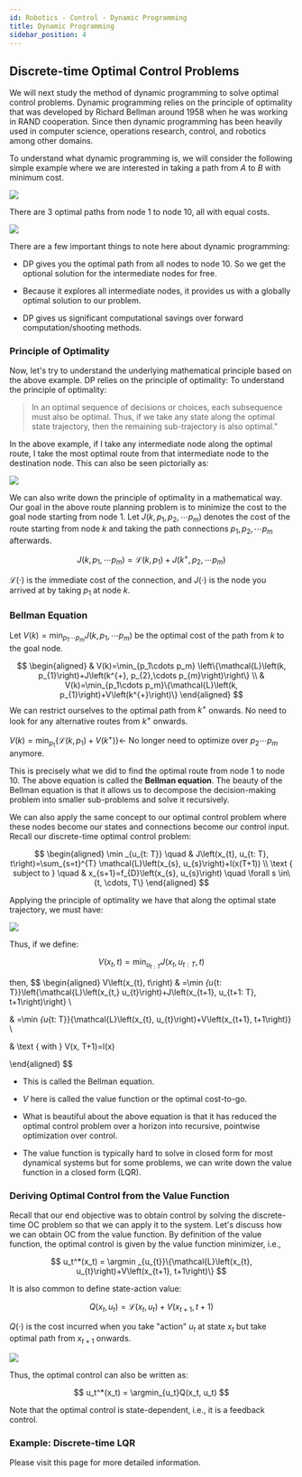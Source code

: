 ```yaml
---
id: Robotics - Control - Dynamic Programming
title: Dynamic Programming
sidebar_position: 4
---
```


## Discrete-time Optimal Control Problems

We will next study the method of dynamic programming to solve optimal control problems. Dynamic programming relies on the principle of optimality that was developed by Richard Bellman around 1958 when he was working in RAND cooperation. Since then dynamic programming has been heavily used in computer science, operations research, control, and robotics among other domains.

To understand what dynamic programming is, we will consider the following simple example where we are interested in taking a path from $A$ to $B$ with minimum cost.

![](/img/Robotics/DP_1.png)

There are 3 optimal paths from node 1 to node 10, all with equal costs.

![](/img/Robotics/DP_2.png)

There are a few important things to note here about dynamic programming:

- DP gives you the optimal path from all nodes to node 10. So we get the optional solution for the intermediate nodes for free.

- Because it explores all intermediate nodes, it provides us with a globally optimal solution to our problem.

- DP gives us significant computational savings over forward computation/shooting methods.

### Principle of Optimality

Now, let's try to understand the underlying mathematical principle based on the above example. DP relies on the principle of optimality: To understand the principle of optimality:

> In an optimal sequence of decisions or choices, each subsequence must also be optimal. Thus, if we take any state along the optimal state trajectory, then the remaining sub-trajectory is also optimal."

In the above example, if I take any intermediate node along the optimal route, I take the most optimal route from that intermediate node to the destination node. This can also be seen pictorially as:

![](/img/Robotics/DP_3.png)

We can also write down the principle of optimality in a mathematical way. Our goal in the above route planning problem is to minimize the cost to the goal node starting from node 1. Let $J\left(k, p_{1}, p_{2},\cdots p_{m}\right)$ denotes the cost of the route starting from node $k$ and taking the path connections $p_{1}, p_{2},\cdots p_{m}$ afterwards.

$$
J\left(k, p_{1},\cdots p_{m}\right)=\mathcal{L}\left(k, p_{1}\right)+J\left(k^{+}, p_{2},\cdots p_{m}\right)
$$

$\mathcal{L}(\cdot)$ is the immediate cost of the connection, and $J(\cdot)$ is the node you arrived at by taking $p_{1}$ at node $k$.

### Bellman Equation

Let $V(k)=\min_{p_1\cdots p_m} J\left(k, p_{1},\cdots p_{m}\right)$ be the optimal cost of the path from $k$ to the goal node.

$$
\begin{aligned}
& V(k)=\min_{p_1\cdots p_m} \left\{\mathcal{L}\left(k, p_{1}\right)+J\left(k^{+}, p_{2},\cdots p_{m}\right)\right\} \\
& V(k)=\min_{p_1\cdots p_m}\{\mathcal{L}\left(k, p_{1}\right)+V\left(k^{+}\right)\}
\end{aligned}
$$
We can restrict ourselves to the optimal path from $k^+$ onwards. No need to look for any alternative routes from $k^+$ onwards.

$V(k)=\min_{p_1}\left\{\mathcal{L}\left(k, p_{1}\right)+V\left(k^{+}\right)\right\} \leftarrow$ No longer need to optimize over $p_{2}\cdots p_{m}$ anymore.

This is precisely what we did to find the optimal route from node 1 to node 10. The above equation is called the **Bellman equation**. The beauty of the Bellman equation is that it allows us to decompose the decision-making problem into smaller sub-problems and solve it recursively.

We can also apply the same concept to our optimal control problem where these nodes become our states and connections become our control input. Recall our discrete-time optimal control problem:

$$
\begin{aligned}
\min _{u_{t: T}} \quad & J\left(x_{t}, u_{t: T}, t\right)=\sum_{s=t}^{T} \mathcal{L}\left(x_{s}, u_{s}\right)+l(x(T+1)) \\
\text { subject to } \quad & x_{s+1}=f_{D}\left(x_{s}, u_{s}\right) \quad \forall s \in\{t, \cdots, T\}
\end{aligned}
$$

Applying the principle of optimality we have that along the optimal state trajectory, we must have:

![](/img/Robotics/DP_trajectory.png)

Thus, if we define:

$$
V\left(x_{t}, t\right)=\min _{u_{t: T}} J\left(x_{t}, u_{t: T}, t\right)
$$

then, 
$$
\begin{aligned}
V\left(x_{t}, t\right) & =\min _{u_{t: T}}\left\{\mathcal{L}\left(x_{t,} u_{t}\right)+J\left(x_{t+1}, u_{t+1: T}, t+1\right)\right\} \\

& =\min _{u_{t: T}}\{\mathcal{L}\left(x_{t}, u_{t}\right)+V\left(x_{t+1}, t+1\right)\} \\

& \text { with } V(x, T+1)=l(x)

\end{aligned}
$$

- This is called the Bellman equation.

- $V$ here is called the value function or the optimal cost-to-go.

- What is beautiful about the above equation is that it has reduced the optimal control problem over a horizon into recursive, pointwise optimization over control.

- The value function is typically hard to solve in closed form for most dynamical systems but for some problems, we can write down the value function in a closed form (LQR). 

### Deriving Optimal Control from the Value Function

Recall that our end objective was to obtain control by solving the discrete-time OC problem so that we can apply it to the system. Let's discuss how we can obtain OC from the value function. By definition of the value function, the optimal control is given by the value function minimizer, i.e.,

$$
u_t^*(x_t) = \argmin _{u_{t}}\{\mathcal{L}\left(x_{t}, u_{t}\right)+V\left(x_{t+1}, t+1\right)\}
$$

It is also common to define state-action value:

$$
Q(x_t, u_t) = \mathcal{L}\left(x_{t}, u_{t}\right)+V\left(x_{t+1}, t+1\right)
$$

$Q(\cdot)$ is the cost incurred when you take "action" $u_t$ at state $x_t$ but take optimal path from $x_{t+1}$ onwards.

![](/img/Robotics/DP_4.png)

Thus, the optimal control can also be written as:

$$
u_t^*(x_t) = \argmin_{u_t}Q(x_t, u_t)
$$

Note that the optimal control is state-dependent, i.e., it is a feedback control.

### Example: Discrete-time LQR

Please visit this page for more detailed information.

